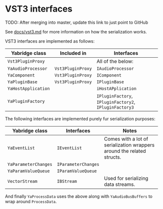 # VST3 interfaces

TODO: After merging into master, update this link to just point to GitHub

See [docs/vst3.md](../../../../docs/vst3.md) for more information on how the
serialization works.

VST3 interfaces are implemented as follows:

| Yabridge class      | Included in       | Interfaces                                             |
| ------------------- | ----------------- | ------------------------------------------------------ |
| `Vst3PluginProxy`   |                   | All of the below:                                      |
| `YaAudioProcessor`  | `Vst3PluginProxy` | `IAudioProcessor`                                      |
| `YaComponent`       | `Vst3PluginProxy` | `IComponent`                                           |
| `YaPluginBase`      | `Vst3PluginProxy` | `IPluginBase`                                          |
| `YaHostApplication` |                   | `iHostAPplication`                                     |
| `YaPluginFactory`   |                   | `IPluginFactory`, `IPluginFactory2`, `IPluginFactory3` |

The following interfaces are implemented purely fur serialization purposes:

| Yabridge class       | Interfaces          | Notes                                                                  |
| -------------------- | ------------------- | ---------------------------------------------------------------------- |
| `YaEventList`        | `IEventList`        | Comes with a lot of serialization wrappers around the related structs. |
| `YaParameterChanges` | `IParameterChanges` |                                                                        |
| `YaParamValueQueue`  | `IParamValueQueue`  |                                                                        |
| `VectorStream`       | `IBStream`          | Used for serializing data streams.                                     |

And finally `YaProcessData` uses the above along with `YaAudioBusBuffers` to
wrap around `ProcessData`.
